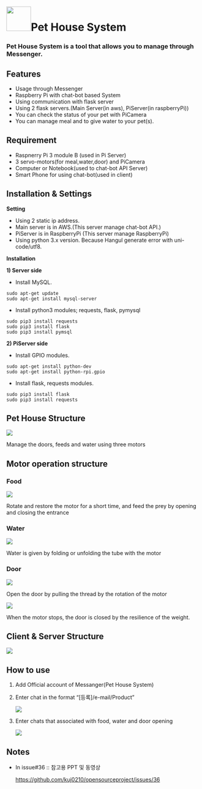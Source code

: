 # <img src="https://github.com/kuj0210/opensourceproject/blob/master/README/pet_Image.jpg" width="64">Pet House System
### Pet House System is a tool that allows you to manage through Messenger.

## **Features**
 - Usage through Messenger
 - Raspberry Pi with chat-bot based System
 - Using communication with flask server
 - Using 2 flask servers.(Main Server(in aws), PiServer(in raspberryPi))
 - You can check the status of your pet with PiCamera
 - You can manage meal and to give water to your pet(s).
 
## **Requirement**
 - Raspnerry Pi 3 module B (used in Pi Server)
 - 3 servo-motors(for meal,water,door) and PiCamera
 - Computer or Notebook(used to chat-bot API Server)
 - Smart Phone for using chat-bot(used in client)

## **Installation & Settings**

 **Setting**
 - Using 2 static ip address.
 - Main server is in AWS.(This server manage chat-bot API.)
 - PiServer is in RaspberryPi (This server manage RaspberryPi)
 - Using python 3.x version. Because Hangul generate error with uni-code/utf8.
 
 **Installation**
 
 **1) Server side**
  - Install MySQL.
  ```
  sudo apt-get update
  sudo apt-get install mysql-server
  ```
  
  - Install python3 modules; requests, flask, pymysql 
  ```
  sudo pip3 install requests
  sudo pip3 install flask
  sudo pip3 install pymsql
  ```
   
 **2) PiServer side**
  - Install GPIO modules.
  ```
  sudo apt-get install python-dev
  sudo apt-get install python-rpi.gpio
  ```
   
  - Install flask, requests modules.
  ```
  sudo pip3 install flask
  sudo pip3 install requests
  ```

## **Pet House Structure**

![](https://github.com/kuj0210/opensourceproject/blob/master/README/Pet_House_Structure.png)

Manage the doors, feeds and water using three motors

## **Motor operation structure** 

### Food

![](https://github.com/kuj0210/opensourceproject/blob/master/README/motor_food.png)

Rotate and restore the motor for a short time, and feed the prey by opening and closing the entrance

### Water

![](https://github.com/kuj0210/opensourceproject/blob/master/README/motor_water.png)

Water is given by folding or unfolding the tube with the motor

### Door

![](https://github.com/kuj0210/opensourceproject/blob/master/README/motor_open.png)

Open the door by pulling the thread by the rotation of the motor

![](https://github.com/kuj0210/opensourceproject/blob/master/README/motor_close.png)

When the motor stops, the door is closed by the resilience of the weight.

## **Client & Server Structure**

![](https://github.com/kuj0210/opensourceproject/blob/master/README/Client&Server_Structure.png)

## **How to use**

1) Add Official account of Messanger(Pet House System)

2) Enter chat in the format “[등록]/e-mail/Product”

     ![](https://github.com/kuj0210/opensourceproject/blob/master/README/Insert_User.png)

3) Enter chats that associated with food, water and door opening

     ![](https://github.com/kuj0210/opensourceproject/blob/master/README/How_to_use.png)
     
     
 ## **Notes**
 
 - In issue#36 :: 참고용 PPT 및 동영상
 
   https://github.com/kuj0210/opensourceproject/issues/36
